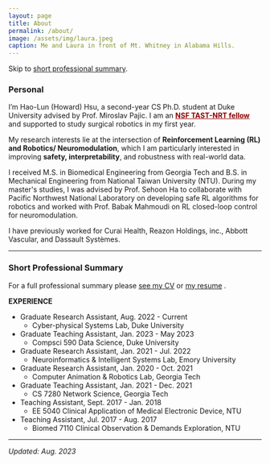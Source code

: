 ```yaml
---
layout: page
title: About
permalink: /about/
image: /assets/img/laura.jpeg
caption: Me and Laura in front of Mt. Whitney in Alabama Hills.
---
```


Skip to [short professional summary](#prof).

### Personal

I’m Hao-Lun (Howard) Hsu, a second-year CS Ph.D. student at Duke University advised by Prof. Miroslav Pajic. I am an <b><a href="https://tast-nrt.pratt.duke.edu/" style="color: darkred;">NSF TAST-NRT fellow</a></b>  and supported to study surgical robotics in my first year.

My research interests lie at the intersection of **Reinforcement Learning (RL) and Robotics/ Neuromodulation**, which I am particularly interested in improving **safety, interpretability**, and robustness with real-world data. 

I received M.S. in Biomedical Engineering from Georgia Tech and B.S. in Mechanical Engineering from National Taiwan University (NTU). During my master's studies, I was advised by Prof. Sehoon Ha to collaborate with Pacific Northwest National Laboratory on developing safe RL algorithms for robotics and worked with Prof. Babak Mahmoudi on RL closed-loop control for neuromodulation.

I have previously worked for Curai Health, Reazon Holdings, inc., Abbott Vascular, and Dassault Systèmes. 
***

### <a name="prof"></a> Short Professional Summary

For a full professional summary please [see my CV](https://drive.google.com/open?id=1DjsDccl-Dc8x3vqGcyw5Iu1aja2uZd6A&authuser=shokawano5%40gmail.com&usp=drive_fs)
or [my resume](https://drive.google.com/open?id=1ZVtpD5_ce3GugtP2-UIJeuY1yLRX2FIE&authuser=shokawano5%40gmail.com&usp=drive_fs) .


**EXPERIENCE**
* Graduate Research Assistant, Aug. 2022 - Current
  - Cyber-physical Systems Lab, Duke University
* Graduate Teaching Assistant, Jan. 2023 - May 2023
  - Compsci 590 Data Science, Duke University
* Graduate Research Assistant, Jan. 2021 - Jul. 2022
  - Neuroinformatics & Intelligent Systems Lab, Emory University
* Graduate Research Assistant, Jan. 2020 - Oct. 2021
  - Computer Animation & Robotics Lab, Georgia Tech
* Graduate Teaching Assistant, Jan. 2021 - Dec. 2021
  - CS 7280 Network Science, Georgia Tech
* Teaching Assistant, Sept. 2017 - Jan. 2018
  - EE 5040 Clinical Application of Medical Electronic Device, NTU
* Teaching Assistant, Jul. 2017 - Aug. 2017
  - Biomed 7110 Clinical Observation & Demands Exploration, NTU



***

*Updated: Aug. 2023*
